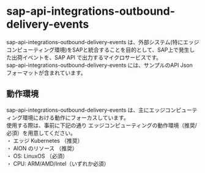 # sap-api-integrations-outbound-delivery-events  
sap-api-integrations-outbound-delivery-events は、外部システム(特にエッジコンピューティング環境)をSAPと統合することを目的として、SAP上で発生した出荷イベントを、SAP API で出力するマイクロサービスです。  
sap-api-integrations-outbound-delivery-events には、サンプルのAPI Json フォーマットが含まれています。  

## 動作環境
sap-api-integrations-outbound-delivery-events は、主にエッジコンピューティング環境における動作にフォーカスしています。  
使用する際は、事前に下記の通り エッジコンピューティングの動作環境（推奨/必須）を用意してください。  
・ エッジ Kubernetes  （推奨）  
・ AION のリソース  （推奨）  
・ OS: LinuxOS （必須）  
・ CPU: ARM/AMD/Intel（いずれか必須）    